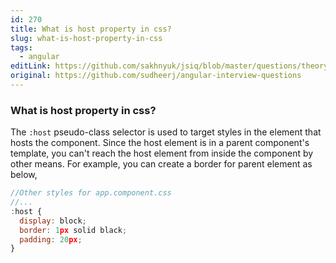 ```yaml
---
id: 270
title: What is host property in css?
slug: what-is-host-property-in-css
tags:
  - angular
editLink: https://github.com/sakhnyuk/jsiq/blob/master/questions/theory/angular/270.md
original: https://github.com/sudheerj/angular-interview-questions
---
```


### What is host property in css?

The `:host` pseudo-class selector is used to target styles in the element that hosts the component. Since the host element is in a parent component's template, you can't reach the host element from inside the component by other means. For example, you can create a border for parent element as below,

```js
//Other styles for app.component.css
//...
:host {
  display: block;
  border: 1px solid black;
  padding: 20px;
}
```